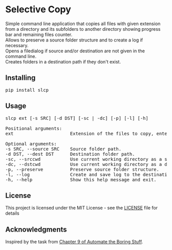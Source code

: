# Selective Copy

Simple command line application that copies all files with given extension from a directory and its subfolders to another directory showing progress bar and remaining files counter.\
Allows to preserve a source folder structure and to create a log if necessary.\
Opens a filedialog if source and/or destination are not given in the command line.\
Creates folders in a destination path if they don't exist.

## Installing

<pre>
pip install slcp
</pre>

## Usage

<pre>
slcp ext [-s SRC] [-d DST] [-sc | -dc] [-p] [-l] [-h]

Positional arguments:
ext                     Extension of the files to copy, enter without a dot.

Optional arguments:
-s SRC, --source SRC    Source folder path.
-d DST, --dest DST      Destination folder path.
-sc, --srccwd           Use current working directory as a source folder.
-dc, --dstcwd           Use current working directory as a destination folder.
-p, --preserve          Preserve source folder structure.
-l, --log               Create and save log to the destination folder.
-h, --help              Show this help message and exit.
</pre>

## License

This project is licensed under the MIT License - see the [LICENSE](LICENSE) file for details

## Acknowledgments

Inspired by the task from [Chapter 9 of Automate the Boring Stuff](https://automatetheboringstuff.com/chapter9/).
